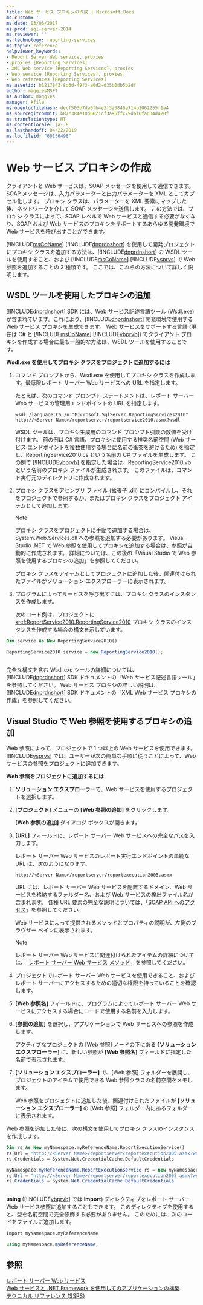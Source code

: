 ```yaml
---
title: Web サービス プロキシの作成 | Microsoft Docs
ms.custom: ''
ms.date: 03/06/2017
ms.prod: sql-server-2014
ms.reviewer: ''
ms.technology: reporting-services
ms.topic: reference
helpviewer_keywords:
- Report Server Web service, proxies
- proxies [Reporting Services]
- XML Web service [Reporting Services], proxies
- Web service [Reporting Services], proxies
- Web references [Reporting Services]
ms.assetid: b1217843-8d3d-49f3-a0d2-d35b0db5b2df
author: maggiesMSFT
ms.author: maggies
manager: kfile
ms.openlocfilehash: decf503b7da6fb4e3f3a3846a714b1062255f1a4
ms.sourcegitcommit: b87c384e10d6621cf3a95ffc79d6f6fad34d420f
ms.translationtype: MT
ms.contentlocale: ja-JP
ms.lasthandoff: 04/22/2019
ms.locfileid: "60156498"
---
```

# <a name="creating-the-web-service-proxy"></a>Web サービス プロキシの作成
  クライアントと Web サービスは、SOAP メッセージを使用して通信できます。SOAP メッセージは、入力パラメーターと出力パラメーターを XML としてカプセル化します。 プロキシ クラスは、パラメーターを XML 要素にマップした後、ネットワークを介して SOAP メッセージを送信します。 この方法では、プロキシ クラスによって、SOAP レベルで Web サービスと通信する必要がなくなり、SOAP および Web サービスのプロキシをサポートするあらゆる開発環境で Web サービスを呼び出すことができます。  
  
 [!INCLUDE[msCoName](../../../includes/msconame-md.md)] [!INCLUDE[dnprdnshort](../../../includes/dnprdnshort-md.md)] を使用して開発プロジェクトにプロキシ クラスを追加する方法は、[!INCLUDE[dnprdnshort](../../../includes/dnprdnshort-md.md)] の WSDL ツールを使用すること、および [!INCLUDE[msCoName](../../../includes/msconame-md.md)] [!INCLUDE[vsprvs](../../../includes/vsprvs-md.md)] で Web 参照を追加することの 2 種類です。 ここでは、これらの方法について詳しく説明します。  
  
## <a name="adding-the-proxy-using-the-wsdl-tool"></a>WSDL ツールを使用したプロキシの追加  
 [!INCLUDE[dnprdnshort](../../../includes/dnprdnshort-md.md)] SDK には、Web サービス記述言語ツール (Wsdl.exe) が含まれています。これにより、[!INCLUDE[dnprdnshort](../../../includes/dnprdnshort-md.md)] 開発環境で使用する Web サービス プロキシを生成できます。 Web サービスをサポートする言語 (現在は C# と [!INCLUDE[msCoName](../../../includes/msconame-md.md)] [!INCLUDE[vbprvb](../../../includes/vbprvb-md.md)]) でクライアント プロキシを作成する場合に最も一般的な方法は、WSDL ツールを使用することです。  
  
 **Wsdl.exe を使用してプロキシ クラスをプロジェクトに追加するには**  
  
1.  コマンド プロンプトから、Wsdl.exe を使用してプロキシ クラスを作成します。最低限レポート サーバー Web サービスへの URL を指定します。  
  
     たとえば、次のコマンド プロンプト ステートメントは、レポート サーバー Web サービスの管理用エンドポイントの URL を指定します。  
  
    ```  
    wsdl /language:CS /n:"Microsoft.SqlServer.ReportingServices2010" http://<Server Name>/reportserver/reportservice2010.asmx?wsdl  
    ```  
  
     WSDL ツールは、プロキシ生成用のコマンド プロンプト引数の数値を受け付けます。 前の例は C# 言語、プロキシに使用する推奨名前空間 (Web サービス エンドポイントを複数使用する場合に名前の衝突を避けるため) を指定し、ReportingService2010.cs という名前の C# ファイルを生成します。 この例で [!INCLUDE[vbprvb](../../../includes/vbprvb-md.md)] を指定した場合は、ReportingService2010.vb という名前のプロキシ ファイルが生成されます。 このファイルは、コマンド実行元のディレクトリに作成されます。  
  
2.  プロキシ クラスをアセンブリ ファイル (拡張子 .dll) にコンパイルし、それをプロジェクトで参照するか、またはプロキシ クラスをプロジェクト アイテムとして追加します。  
  
    > [!NOTE]  
    >  プロキシ クラスをプロジェクトに手動で追加する場合は、System.Web.Services.dll への参照を追加する必要があります。 Visual Studio .NET で Web 参照を使用してプロキシを追加する場合は、参照が自動的に作成されます。 詳細については、この後の「Visual Studio で Web 参照を使用するプロキシの追加」を参照してください。  
  
     プロキシ クラスをアイテムとしてプロジェクトに追加した後、関連付けられたファイルがソリューション エクスプローラーに表示されます。  
  
3.  プログラムによってサービスを呼び出すには、プロキシ クラスのインスタンスを作成します。  
  
     次のコード例は、プロジェクトに <xref:ReportService2010.ReportingService2010> プロキシ クラスのインスタンスを作成する場合の構文を示しています。  
  
```vb  
Dim service As New ReportingService2010()  
```  
  
```csharp  
ReportingService2010 service = new ReportingService2010();  
  
```  
  
 完全な構文を含む Wsdl.exe ツールの詳細については、[!INCLUDE[dnprdnshort](../../../includes/dnprdnshort-md.md)] SDK ドキュメントの「Web サービス記述言語ツール」を参照してください。 Web サービス プロキシの詳しい説明は、[!INCLUDE[dnprdnshort](../../../includes/dnprdnshort-md.md)] SDK ドキュメントの「XML Web サービス プロキシの作成」を参照してください。  
  
## <a name="adding-the-proxy-using-a-web-reference-in-visual-studio"></a>Visual Studio で Web 参照を使用するプロキシの追加  
 Web 参照によって、プロジェクトで 1 つ以上の Web サービスを使用できます。 [!INCLUDE[vsprvs](../../../includes/vsprvs-md.md)] では、ユーザーが次の簡単な手順に従うことによって、Web サービスの参照をプロジェクトに追加できます。  
  
 **Web 参照をプロジェクトに追加するには**  
  
1.  **ソリューション エクスプローラー**で、Web サービスを使用するプロジェクトを選択します。  
  
2.  **[プロジェクト]** メニューの **[Web 参照の追加]** をクリックします。  
  
     **[Web 参照の追加]** ダイアログ ボックスが開きます。  
  
3.  **[URL]** フィールドに、レポート サーバー Web サービスへの完全なパスを入力します。  
  
     レポート サーバー Web サービスのレポート実行エンドポイントの単純な URL は、次のようになります。  
  
    ```  
    http://<Server Name>/reportserver/reportexecution2005.asmx  
    ```  
  
     URL には、レポート サーバー Web サービスを配置するドメイン、Web サービスを格納するフォルダー名、および Web サービスの検出ファイル名が含まれます。 各種 URL 要素の完全な説明については、「[SOAP API へのアクセス](../accessing-the-soap-api.md)」を参照してください。  
  
     Web サービスによって提供されるメソッドとプロパティの説明が、左側のブラウザー ペインに表示されます。  
  
    > [!NOTE]  
    >  レポート サーバー Web サービスに関連付けられたアイテムの詳細については、「[レポート サーバー Web サービス メソッド](../methods/report-server-web-service-methods.md)」を参照してください。  
  
4.  プロジェクトでレポート サーバー Web サービスを使用できること、およびレポート サーバーにアクセスするための適切な権限を持っていることを確認します。  
  
5.  **[Web 参照名]** フィールドに、プログラムによってレポート サーバー Web サービスにアクセスする場合にコードで使用する名前を入力します。  
  
6.  **[参照の追加]** を選択し、アプリケーションで Web サービスへの参照を作成します。  
  
     アクティブなプロジェクトの [Web 参照] ノードの下にある **[ソリューション エクスプローラー]** に、新しい参照が **[Web 参照名]** フィールドに指定した名前で表示されます。  
  
7.  **[ソリューション エクスプローラー]** で、[Web 参照] フォルダーを展開し、プロジェクトのアイテムで使用できる Web 参照クラスの名前空間をメモします。  
  
     Web 参照をプロジェクトに追加した後、関連付けられたファイルが **[ソリューション エクスプローラー]** の [Web 参照] フォルダー内にあるフォルダーに表示されます。  
  
 Web 参照を追加した後に、次の構文を使用してプロキシ クラスのインスタンスを作成します。  
  
```vb  
Dim rs As New myNamespace.myReferenceName.ReportExecutionService()  
rs.Url = "http://<Server Name>/reportserver/reportexecution2005.asmx?wsdl"  
rs.Credentials = System.Net.CredentialCache.DefaultCredentials  
```  
  
```csharp  
myNamespace.myReferenceName.ReportExecutionService rs = new myNamespace.myReferenceName.ReportExecutionService();  
rs.Url = "http://<Server Name>/reportserver/reportexecution2005.asmx?wsdl"  
rs.Credentials = System.Net.CredentialCache.DefaultCredentials  
  
```  
  
 **using** ([!INCLUDE[vbprvb](../../../includes/vbprvb-md.md)] では **Import**) ディレクティブをレポート サーバー Web サービス参照に追加することもできます。 このディレクティブを使用すると、型を名前空間で完全修飾する必要がありません。 このためには、次のコードをファイルに追加します。  
  
```vb  
Import myNamespace.myReferenceName  
```  
  
```csharp  
using myNamespace.myReferenceName;  
```  
  
## <a name="see-also"></a>参照  
 [レポート サーバー Web サービス](../report-server-web-service.md)   
 [Web サービスと .NET Framework を使用してのアプリケーションの構築](building-applications-using-the-web-service-and-the-net-framework.md)   
 [テクニカル リファレンス (SSRS)](../../technical-reference-ssrs.md)  
  
  

